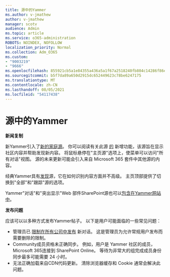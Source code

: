 ```yaml
---
title: 源中的Yammer
ms.author: v-jmathew
author: v-jmathew
manager: scotv
audience: Admin
ms.topic: article
ms.service: o365-administration
ROBOTS: NOINDEX, NOFOLLOW
localization_priority: Normal
ms.collection: Adm_O365
ms.custom:
- "9003219"
- "9666"
ms.openlocfilehash: 855921cb5a1e84355a436a5a1f67a2518240fb804c14286f86e7f2fca306bb30
ms.sourcegitcommit: b5f7da89a650d2915dc652449623c78be6247175
ms.translationtype: MT
ms.contentlocale: zh-CN
ms.lasthandoff: 08/05/2021
ms.locfileid: "54117438"
---
```

# <a name="feeds-in-yammer"></a>源中的Yammer

**新闻复制**

新Yammer引入了[新的家庭源](https://support.microsoft.com/office/what-s-in-the-yammer-home-feed-8fff52dd-5b38-468c-b963-fa4c6a4f9254)。 你可以阅读有关此源 [的](https://techcommunity.microsoft.com/t5/yammer-blog/yammer-discovery-what-is-in-my-feed/ba-p/1596230) 新增功能，该源旨在显示社区内容并帮助发现新内容。 将鼠标悬停在"主页源"选项上，使菜单可以访问"所有对话"视图。 源的未来更新可能会引入来自 Microsoft 365 套件中其他源的内容。

经典Yammer具有[发现](https://support.microsoft.com/office/what-s-in-the-yammer-discovery-feed-28ba9a79-2bde-4e7c-8420-db2296c3ca49)源，它在如何识别内容方面并不高级。 主页顶部提供了切换到"全部"和"跟踪"源的选项。

Yammer"对话"和"突出显示"Web 部件SharePoint源也可以[包含在Yammer网站中](https://support.microsoft.com/office/use-a-yammer-web-part-in-sharepoint-online-a53cfa0c-3d09-42c8-a286-1038a81c59da)。

**发布问题**

应该可以以多种方式发布Yammer帖子。 以下是用户可能面临的一些常见问题：

- 管理员已 [限制在所有公司中发布](https://support.microsoft.com/office/restrict-all-company-posts-in-yammer-3219d2ae-db15-4c9f-9dd2-28559ae39a97) 新对话。 这是管理员为允许常规用户发布而需要删除的限制。
- Community成员资格未正确同步。 例如，用户是 Yammer 社区的成员，Microsoft 365连接到 SharePoint Online。 等待为非常大的组完成成员身份同步最多可能需要 24 小时。
- 无法正确加载来自CDN代码更新。 清除浏览器缓存和 Cookie 通常会解决此问题。
